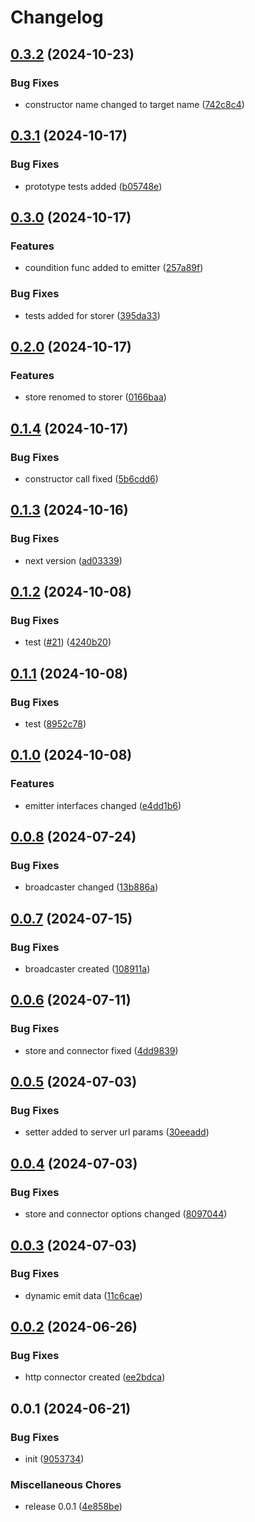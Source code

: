 # Changelog

## [0.3.2](https://github.com/ksv90/decorators/compare/v0.3.1...v0.3.2) (2024-10-23)


### Bug Fixes

* constructor name changed to target name ([742c8c4](https://github.com/ksv90/decorators/commit/742c8c483b4cfd42abfa8681e7089a846be467d2))

## [0.3.1](https://github.com/ksv90/decorators/compare/v0.3.0...v0.3.1) (2024-10-17)


### Bug Fixes

* prototype tests added ([b05748e](https://github.com/ksv90/decorators/commit/b05748e0db88efa1ab40e29631f2c4b367f52322))

## [0.3.0](https://github.com/ksv90/decorators/compare/v0.2.0...v0.3.0) (2024-10-17)


### Features

* coundition func added to emitter ([257a89f](https://github.com/ksv90/decorators/commit/257a89f675c4606e6c636b36a7bcd6200ef01dd2))


### Bug Fixes

* tests added for storer ([395da33](https://github.com/ksv90/decorators/commit/395da337425083fdc2565f280294b20c8918f833))

## [0.2.0](https://github.com/ksv90/decorators/compare/v0.1.4...v0.2.0) (2024-10-17)


### Features

* store renomed to storer ([0166baa](https://github.com/ksv90/decorators/commit/0166baa314578556a066d0c604350750283dc563))

## [0.1.4](https://github.com/ksv90/decorators/compare/v0.1.3...v0.1.4) (2024-10-17)


### Bug Fixes

* constructor call fixed ([5b6cdd6](https://github.com/ksv90/decorators/commit/5b6cdd6a922bc5c8d34fcb27011156074d038390))

## [0.1.3](https://github.com/ksv90/decorators/compare/v0.1.2...v0.1.3) (2024-10-16)


### Bug Fixes

* next version ([ad03339](https://github.com/ksv90/decorators/commit/ad0333949127dd8de6495a8b055dc2c66dfd6309))

## [0.1.2](https://github.com/ksv90/decorators/compare/v0.1.1...v0.1.2) (2024-10-08)


### Bug Fixes

* test ([#21](https://github.com/ksv90/decorators/issues/21)) ([4240b20](https://github.com/ksv90/decorators/commit/4240b20e3b79f92a07261a4dc69770b337cfbdbd))

## [0.1.1](https://github.com/ksv90/decorators/compare/v0.1.0...v0.1.1) (2024-10-08)


### Bug Fixes

* test ([8952c78](https://github.com/ksv90/decorators/commit/8952c7878ea45cabeb4074f0e445d388f7a169d7))

## [0.1.0](https://github.com/ksv90/decorators/compare/v0.0.8...v0.1.0) (2024-10-08)


### Features

* emitter interfaces changed ([e4dd1b6](https://github.com/ksv90/decorators/commit/e4dd1b69d3a99817230221e729739667467e5634))

## [0.0.8](https://github.com/ksv90/decorators/compare/v0.0.7...v0.0.8) (2024-07-24)


### Bug Fixes

* broadcaster changed ([13b886a](https://github.com/ksv90/decorators/commit/13b886a13d4d41e889a0487f7cfbfec7b8d7be01))

## [0.0.7](https://github.com/ksv90/decorators/compare/v0.0.6...v0.0.7) (2024-07-15)


### Bug Fixes

* broadcaster created ([108911a](https://github.com/ksv90/decorators/commit/108911a5ea0070bff65537b35c8543d567d5109e))

## [0.0.6](https://github.com/ksv90/decorators/compare/v0.0.5...v0.0.6) (2024-07-11)


### Bug Fixes

* store and connector fixed ([4dd9839](https://github.com/ksv90/decorators/commit/4dd9839d548c837e68b4f74928f6b39c5c5a5cf1))

## [0.0.5](https://github.com/ksv90/decorators/compare/v0.0.4...v0.0.5) (2024-07-03)


### Bug Fixes

* setter added to server url params ([30eeadd](https://github.com/ksv90/decorators/commit/30eeaddf20c46b026fb6d9b87b3d03eb53de0da3))

## [0.0.4](https://github.com/ksv90/decorators/compare/v0.0.3...v0.0.4) (2024-07-03)


### Bug Fixes

* store and connector options changed ([8097044](https://github.com/ksv90/decorators/commit/809704443935e3a4964ea21447d23908cc9ae614))

## [0.0.3](https://github.com/ksv90/decorators/compare/v0.0.2...v0.0.3) (2024-07-03)


### Bug Fixes

* dynamic emit data ([11c6cae](https://github.com/ksv90/decorators/commit/11c6cae92ca194b52e7a97f0b3d623a3d38790ed))

## [0.0.2](https://github.com/ksv90/decorators/compare/v0.0.1...v0.0.2) (2024-06-26)


### Bug Fixes

* http connector created ([ee2bdca](https://github.com/ksv90/decorators/commit/ee2bdca5af63e652093526c00654c7ed095a77c7))

## 0.0.1 (2024-06-21)


### Bug Fixes

* init ([9053734](https://github.com/ksv90/decorators/commit/9053734e339c718ede11f9208069b8105ca9f5ad))


### Miscellaneous Chores

* release 0.0.1 ([4e858be](https://github.com/ksv90/decorators/commit/4e858be0f7b1641bcd8c0488819e3b249fb9171c))
